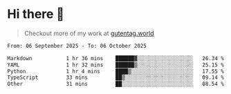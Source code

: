 # Hi there 👋

> Checkout more of my work at [gutentag.world](https://www.gutentag.world)

<!--
**samgutentag/samgutentag** is a ✨ _special_ ✨ repository because its `README.md` (this file) appears on your GitHub profile.

Here are some ideas to get you started:

- 🔭 I’m currently working on ...
- 🌱 I’m currently learning ...
- 👯 I’m looking to collaborate on ...
- 🤔 I’m looking for help with ...
- 💬 Ask me about ...
- 📫 How to reach me: ...
- 😄 Pronouns: ...
- ⚡ Fun fact: ...
-->

<!-- https://github.com/marketplace/actions/profile-readme-development-stats -->
<!--START_SECTION:waka-->

```txt
From: 06 September 2025 - To: 06 October 2025

Markdown           1 hr 36 mins    ██████▓░░░░░░░░░░░░░░░░░░   26.34 %
YAML               1 hr 32 mins    ██████▒░░░░░░░░░░░░░░░░░░   25.15 %
Python             1 hr 4 mins     ████▒░░░░░░░░░░░░░░░░░░░░   17.55 %
TypeScript         33 mins         ██▒░░░░░░░░░░░░░░░░░░░░░░   09.14 %
Other              31 mins         ██░░░░░░░░░░░░░░░░░░░░░░░   08.54 %
```

<!--END_SECTION:waka-->
